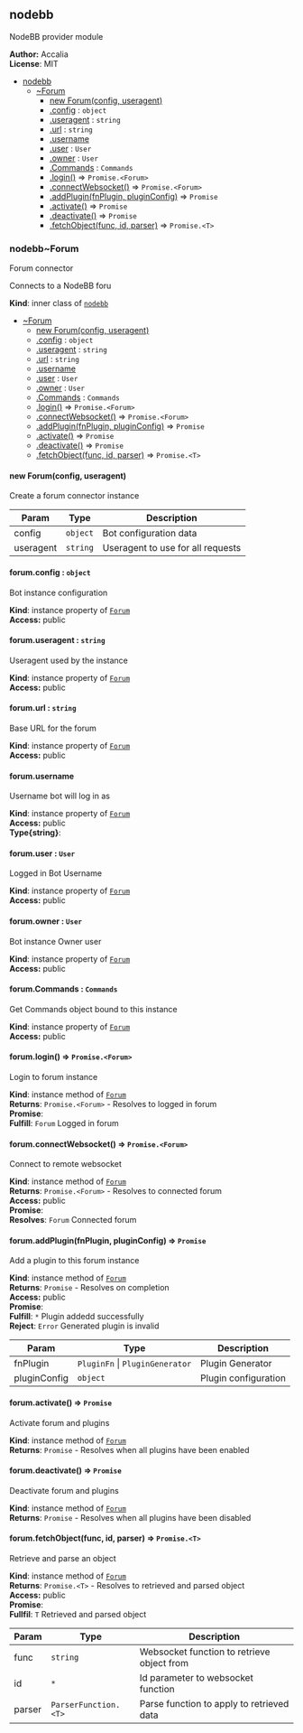 <a name="sockbot.providers.module_nodebb"></a>

## nodebb
NodeBB provider module

**Author:** Accalia  
**License**: MIT  

* [nodebb](#sockbot.providers.module_nodebb)
    * [~Forum](#sockbot.providers.module_nodebb..Forum)
        * [new Forum(config, useragent)](#new_sockbot.providers.module_nodebb..Forum_new)
        * [.config](#sockbot.providers.module_nodebb..Forum+config) : <code>object</code>
        * [.useragent](#sockbot.providers.module_nodebb..Forum+useragent) : <code>string</code>
        * [.url](#sockbot.providers.module_nodebb..Forum+url) : <code>string</code>
        * [.username](#sockbot.providers.module_nodebb..Forum+username)
        * [.user](#sockbot.providers.module_nodebb..Forum+user) : <code>User</code>
        * [.owner](#sockbot.providers.module_nodebb..Forum+owner) : <code>User</code>
        * [.Commands](#sockbot.providers.module_nodebb..Forum+Commands) : <code>Commands</code>
        * [.login()](#sockbot.providers.module_nodebb..Forum+login) ⇒ <code>Promise.&lt;Forum&gt;</code>
        * [.connectWebsocket()](#sockbot.providers.module_nodebb..Forum+connectWebsocket) ⇒ <code>Promise.&lt;Forum&gt;</code>
        * [.addPlugin(fnPlugin, pluginConfig)](#sockbot.providers.module_nodebb..Forum+addPlugin) ⇒ <code>Promise</code>
        * [.activate()](#sockbot.providers.module_nodebb..Forum+activate) ⇒ <code>Promise</code>
        * [.deactivate()](#sockbot.providers.module_nodebb..Forum+deactivate) ⇒ <code>Promise</code>
        * [.fetchObject(func, id, parser)](#sockbot.providers.module_nodebb..Forum+fetchObject) ⇒ <code>Promise.&lt;T&gt;</code>

<a name="sockbot.providers.module_nodebb..Forum"></a>

### nodebb~Forum
Forum connector

Connects to a NodeBB foru

**Kind**: inner class of <code>[nodebb](#sockbot.providers.module_nodebb)</code>  

* [~Forum](#sockbot.providers.module_nodebb..Forum)
    * [new Forum(config, useragent)](#new_sockbot.providers.module_nodebb..Forum_new)
    * [.config](#sockbot.providers.module_nodebb..Forum+config) : <code>object</code>
    * [.useragent](#sockbot.providers.module_nodebb..Forum+useragent) : <code>string</code>
    * [.url](#sockbot.providers.module_nodebb..Forum+url) : <code>string</code>
    * [.username](#sockbot.providers.module_nodebb..Forum+username)
    * [.user](#sockbot.providers.module_nodebb..Forum+user) : <code>User</code>
    * [.owner](#sockbot.providers.module_nodebb..Forum+owner) : <code>User</code>
    * [.Commands](#sockbot.providers.module_nodebb..Forum+Commands) : <code>Commands</code>
    * [.login()](#sockbot.providers.module_nodebb..Forum+login) ⇒ <code>Promise.&lt;Forum&gt;</code>
    * [.connectWebsocket()](#sockbot.providers.module_nodebb..Forum+connectWebsocket) ⇒ <code>Promise.&lt;Forum&gt;</code>
    * [.addPlugin(fnPlugin, pluginConfig)](#sockbot.providers.module_nodebb..Forum+addPlugin) ⇒ <code>Promise</code>
    * [.activate()](#sockbot.providers.module_nodebb..Forum+activate) ⇒ <code>Promise</code>
    * [.deactivate()](#sockbot.providers.module_nodebb..Forum+deactivate) ⇒ <code>Promise</code>
    * [.fetchObject(func, id, parser)](#sockbot.providers.module_nodebb..Forum+fetchObject) ⇒ <code>Promise.&lt;T&gt;</code>

<a name="new_sockbot.providers.module_nodebb..Forum_new"></a>

#### new Forum(config, useragent)
Create a forum connector instance


| Param | Type | Description |
| --- | --- | --- |
| config | <code>object</code> | Bot configuration data |
| useragent | <code>string</code> | Useragent to use for all requests |

<a name="sockbot.providers.module_nodebb..Forum+config"></a>

#### forum.config : <code>object</code>
Bot instance configuration

**Kind**: instance property of <code>[Forum](#sockbot.providers.module_nodebb..Forum)</code>  
**Access:** public  
<a name="sockbot.providers.module_nodebb..Forum+useragent"></a>

#### forum.useragent : <code>string</code>
Useragent used by the instance

**Kind**: instance property of <code>[Forum](#sockbot.providers.module_nodebb..Forum)</code>  
**Access:** public  
<a name="sockbot.providers.module_nodebb..Forum+url"></a>

#### forum.url : <code>string</code>
Base URL for the forum

**Kind**: instance property of <code>[Forum](#sockbot.providers.module_nodebb..Forum)</code>  
**Access:** public  
<a name="sockbot.providers.module_nodebb..Forum+username"></a>

#### forum.username
Username bot will log in as

**Kind**: instance property of <code>[Forum](#sockbot.providers.module_nodebb..Forum)</code>  
**Access:** public  
**Type{string}**:   
<a name="sockbot.providers.module_nodebb..Forum+user"></a>

#### forum.user : <code>User</code>
Logged in Bot Username

**Kind**: instance property of <code>[Forum](#sockbot.providers.module_nodebb..Forum)</code>  
**Access:** public  
<a name="sockbot.providers.module_nodebb..Forum+owner"></a>

#### forum.owner : <code>User</code>
Bot instance Owner user

**Kind**: instance property of <code>[Forum](#sockbot.providers.module_nodebb..Forum)</code>  
**Access:** public  
<a name="sockbot.providers.module_nodebb..Forum+Commands"></a>

#### forum.Commands : <code>Commands</code>
Get Commands object bound to this instance

**Kind**: instance property of <code>[Forum](#sockbot.providers.module_nodebb..Forum)</code>  
**Access:** public  
<a name="sockbot.providers.module_nodebb..Forum+login"></a>

#### forum.login() ⇒ <code>Promise.&lt;Forum&gt;</code>
Login to forum instance

**Kind**: instance method of <code>[Forum](#sockbot.providers.module_nodebb..Forum)</code>  
**Returns**: <code>Promise.&lt;Forum&gt;</code> - Resolves to logged in forum  
**Promise**:   
**Fulfill**: <code>Forum</code> Logged in forum  
<a name="sockbot.providers.module_nodebb..Forum+connectWebsocket"></a>

#### forum.connectWebsocket() ⇒ <code>Promise.&lt;Forum&gt;</code>
Connect to remote websocket

**Kind**: instance method of <code>[Forum](#sockbot.providers.module_nodebb..Forum)</code>  
**Returns**: <code>Promise.&lt;Forum&gt;</code> - Resolves to connected forum  
**Access:** public  
**Promise**:   
**Resolves**: <code>Forum</code> Connected forum  
<a name="sockbot.providers.module_nodebb..Forum+addPlugin"></a>

#### forum.addPlugin(fnPlugin, pluginConfig) ⇒ <code>Promise</code>
Add a plugin to this forum instance

**Kind**: instance method of <code>[Forum](#sockbot.providers.module_nodebb..Forum)</code>  
**Returns**: <code>Promise</code> - Resolves on completion  
**Access:** public  
**Promise**:   
**Fulfill**: <code>\*</code> Plugin addedd successfully  
**Reject**: <code>Error</code> Generated plugin is invalid  

| Param | Type | Description |
| --- | --- | --- |
| fnPlugin | <code>PluginFn</code> &#124; <code>PluginGenerator</code> | Plugin Generator |
| pluginConfig | <code>object</code> | Plugin configuration |

<a name="sockbot.providers.module_nodebb..Forum+activate"></a>

#### forum.activate() ⇒ <code>Promise</code>
Activate forum and plugins

**Kind**: instance method of <code>[Forum](#sockbot.providers.module_nodebb..Forum)</code>  
**Returns**: <code>Promise</code> - Resolves when all plugins have been enabled  
<a name="sockbot.providers.module_nodebb..Forum+deactivate"></a>

#### forum.deactivate() ⇒ <code>Promise</code>
Deactivate forum and plugins

**Kind**: instance method of <code>[Forum](#sockbot.providers.module_nodebb..Forum)</code>  
**Returns**: <code>Promise</code> - Resolves when all plugins have been disabled  
<a name="sockbot.providers.module_nodebb..Forum+fetchObject"></a>

#### forum.fetchObject(func, id, parser) ⇒ <code>Promise.&lt;T&gt;</code>
Retrieve and parse an object

**Kind**: instance method of <code>[Forum](#sockbot.providers.module_nodebb..Forum)</code>  
**Returns**: <code>Promise.&lt;T&gt;</code> - Resolves to retrieved and parsed object  
**Access:** public  
**Promise**:   
**Fullfil**: <code>T</code> Retrieved and parsed object  

| Param | Type | Description |
| --- | --- | --- |
| func | <code>string</code> | Websocket function to retrieve object from |
| id | <code>\*</code> | Id parameter to websocket function |
| parser | <code>ParserFunction.&lt;T&gt;</code> | Parse function to apply to retrieved data |

